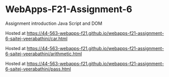 # WebApps-F21-Assignment-6
Assignment introduction Java Script and DOM

Hosted at https://44-563-webapps-f21.github.io/webapps-f21-assignment-6-saitej-veerabathini/car.html

Hosted at https://44-563-webapps-f21.github.io/webapps-f21-assignment-6-saitej-veerabathini/arithmetic.html

Hosted at https://44-563-webapps-f21.github.io/webapps-f21-assignment-6-saitej-veerabathini/pass.html
